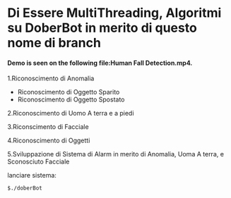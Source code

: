 # Di Essere MultiThreading, Algoritmi su DoberBot in merito di questo nome di branch


#### Demo is seen on the following file:Human Fall Detection.mp4.
1.Riconoscimento di Anomalia 
  - Riconoscimento di Oggetto Sparito
  - Riconoscimento di Oggetto Spostato   

2.Riconoscimento di Uomo A terra e a piedi

3.Riconscimento di Facciale

4.Riconoscimento di Oggetti

5.Sviluppazione di Sistema di Alarm in merito di Anomalia, Uoma A terra, e Sconosciuto Facciale

lanciare sistema:
```
$./doberBot
```
